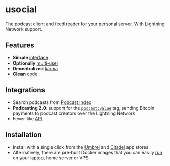# usocial

The podcast client and feed reader for your personal server. With Lightning Network support.

## Features

* **Simple** [interface](## "minimalist HN-like design")
* **Optionally** [multi-user](/users)
* **Decentralized** [karma](/karma)
* **Clean** [code](## "Python / Flask / SQLite")

## Integrations

* Search podcasts from [Podcast Index](https://podcastindex.org)
* **Podcasting 2.0**: support for the [`podcast:value`](https://github.com/Podcastindex-org/podcast-namespace/blob/main/value/value.md) tag, sending Bitcoin payments to podcast creators over the Lightning Network
* Fever-like [API](/api)

## Installation

* Install with a single click from the [Umbrel](http://getumbrel.com/) and [Citadel](https://github.com/runcitadel) app stores
* Alternatively, there are pre-built Docker images that you can easily [run](/running) on your laptop, home server or VPS
